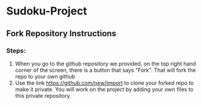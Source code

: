 # Sudoku-Project

## Fork Repository Instructions
### Steps:
1. When you go to the github repository we provided, on the top right hand corner of the screen, there is a button that says "Fork". That will fork the repo to your own github 
2. Use the link https://github.com/new/import to clone your forked repo to make it private. You will work on the project by adding your own files to this private repository.